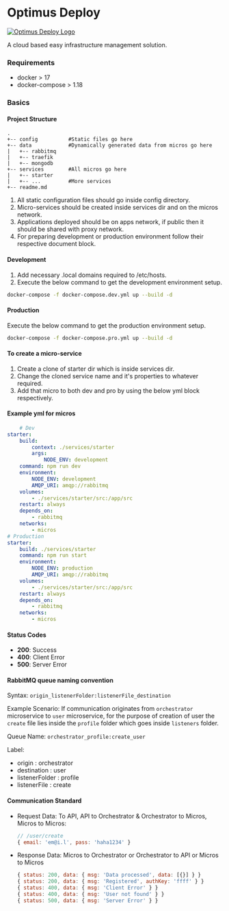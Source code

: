 # Optimus Deploy
[![Optimus Deploy Logo](https://optimuscp.io/img/logo.png)](https://optimuscp.io)

A cloud based easy infrastructure management solution.


### Requirements

  - docker > 17
  - docker-compose > 1.18

### Basics

#### Project Structure

```
.
+-- config          #Static files go here
+-- data            #Dynamically generated data from micros go here
|   +-- rabbitmq
|   +-- traefik
|   +-- mongodb
+-- services        #All micros go here
|   +-- starter
|   +-- ...         #More services
+-- readme.md
```

1. All static configuration files should go inside config directory.
2. Micro-services should be created inside services dir and on the micros network.
3. Applications deployed should be on apps network, if public then it should be shared with proxy network.
4. For preparing development or production environment follow their respective document block.

#### Development

1. Add necessary .local domains required to /etc/hosts.
2. Execute the below command to get the development environment setup.
```sh
docker-compose -f docker-compose.dev.yml up --build -d
```

#### Production

Execute the below command to get the production environment setup.
```sh
docker-compose -f docker-compose.pro.yml up --build -d
```

#### To create a micro-service

1. Create a clone of starter dir which is inside services dir.
2. Change the cloned service name and it's properties to whatever required.
3. Add that micro to both dev and pro by using the below yml block respectively.

#### Example yml for micros
```yml
    # Dev
starter:
    build:
        context: ./services/starter
        args:
            NODE_ENV: development
    command: npm run dev
    environment:
        NODE_ENV: development
        AMQP_URI: amqp://rabbitmq
    volumes:
        - ./services/starter/src:/app/src
    restart: always
    depends_on:
        - rabbitmq
    networks:
        - micros
# Production
starter:
    build: ./services/starter
    command: npm run start
    environment:
        NODE_ENV: production
        AMQP_URI: amqp://rabbitmq
    volumes:
        - ./services/starter/src:/app/src
    restart: always
    depends_on:
        - rabbitmq
    networks:
        - micros
```

#### Status Codes
- **200**: Success
- **400**: Client Error
- **500**: Server Error

#### RabbitMQ queue naming convention
Syntax: `origin_listenerFolder:listenerFile_destination`

Example Scenario: If communication originates from `orchestrator` microservice to `user` microservice, 
for the purpose of creation of user the `create` file lies inside the `profile` folder which goes inside `listeners` folder.

Queue Name: `orchestrator_profile:create_user`

Label:
- origin : orchestrator
- destination : user
- listenerFolder : profile
- listenerFile : create

#### Communication Standard
- Request Data: To API, API to Orchestrator & Orchestrator to Micros, Micros to Micros:
    ```js
    // /user/create
    { email: 'em@i.l', pass: 'haha1234' }
    ```
- Response Data: Micros to Orchestrator or Orchestrator to API or Micros to Micros
    ```js
    { status: 200, data: { msg: 'Data processed', data: [{}] } }
    { status: 200, data: { msg: 'Registered', authKey: 'ffff' } }
    { status: 400, data: { msg: 'Client Error' } }
    { status: 400, data: { msg: 'User not found' } }
    { status: 500, data: { msg: 'Server Error' } }
    ```
